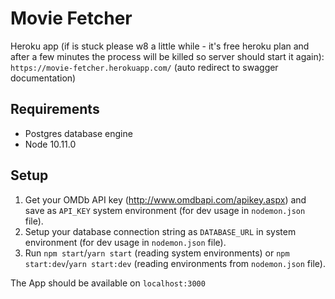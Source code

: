 # Movie Fetcher

Heroku app (if is stuck please w8 a little while - it's free heroku plan and after a few minutes the process will be killed so server should start it again): `https://movie-fetcher.herokuapp.com/` (auto redirect to swagger documentation)

## Requirements

- Postgres database engine
- Node 10.11.0

## Setup

1. Get your OMDb API key (http://www.omdbapi.com/apikey.aspx) and save as `API_KEY` system environment (for dev usage in `nodemon.json` file).
2. Setup your database connection string as `DATABASE_URL` in system environment (for dev usage in `nodemon.json` file).
3. Run `npm start`/`yarn start` (reading system environments) or `npm start:dev`/`yarn start:dev` (reading environments from `nodemon.json` file).

The App should be available on `localhost:3000`
